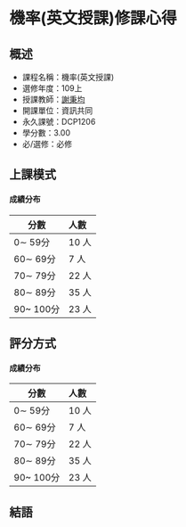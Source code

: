# 機率(英文授課)修課心得
## 概述
- 課程名稱：機率(英文授課)
- 選修年度：109上
- 授課教師：[謝秉均](https://www.cs.nycu.edu.tw/members/detail/pinghsieh)
- 開課單位：資訊共同  
- 永久課號：DCP1206
- 學分數：3.00
- 必/選修：必修


## 上課模式

#### 成績分布
   分數 | 人數
--------|:-----
0∼ 59分| 10 人
60∼ 69分| 7 人
70∼ 79分| 22 人
80∼ 89分| 35 人
90~ 100分| 23 人

## 評分方式
#### 成績分布
   分數 | 人數
--------|:-----
0∼ 59分| 10 人
60∼ 69分| 7 人
70∼ 79分| 22 人
80∼ 89分| 35 人
90~ 100分| 23 人
## 結語


